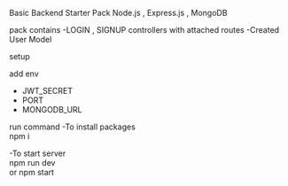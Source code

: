 Basic Backend Starter Pack  Node.js , Express.js , MongoDB

pack contains
  -LOGIN , SIGNUP controllers with attached routes
  -Created User Model

setup

add env 
  - JWT_SECRET
  - PORT
  - MONGODB_URL

run command 
  -To install packages   
    npm i
    
  -To start server  
    npm run dev    
      or 
    npm start
